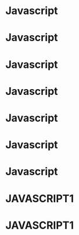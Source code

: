 # Javascript
# Javascript
# Javascript
# Javascript
# Javascript
# Javascript
# Javascript
# JAVASCRIPT1
# JAVASCRIPT1
